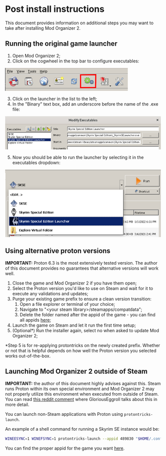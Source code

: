 # Post install instructions

This document provides information on additional steps you may want to take after installing Mod Organizer 2.

## Running the original game launcher

1. Open Mod Organizer 2;
2. Click on the cogwheel in the top bar to configure executables:

![topbar executables config](screenshots/topbar_executables_config.png?raw=true "Executables Configuration")

3. Click on the launcher in the list to the left;
4. In the "Binary" text box, add an underscore before the name of the .exe file:

![executables list](screenshots/executables_config_leftside_list.png?raw=true "Executables List")

5. Now you should be able to run the launcher by selecting it in the executables dropdown:

![executables dropdown](screenshots/executables_dropdown.png?raw=true "Executables Dropdown")

## Using alternative proton versions

**IMPORTANT:** Proton 6.3 is the most extensively tested version. The author of this document provides no guarantees that alternative versions will work well.

1. Close the game and Mod Organizer 2 if you have them open;
2. Select the Proton version you'd like to use on Steam and wait for it to execute any validations and updates;
3. Purge your existing game prefix to ensure a clean version transition:
	1. Open a file explorer or terminal of your choice;
	2. Navigate to "\<your steam library\>/steamapps/compatdata";
	3. Delete the folder named after the appid of the game - you can find all appids [here](gamesinfo);
4. Launch the game on Steam and let it run the first time setup;
5. (Optional\*) Run the installer again, select no when asked to update Mod Organizer 2;

\*Step 5 is for re-applying protontricks on the newly created prefix. Whether or not that is helpful depends on how well the Proton version you selected works out-of-the-box.

## Launching Mod Organizer 2 outside of Steam

**IMPORTANT:** the author of this document highly advises against this. Steam runs Proton within its own special environment and Mod Organizer 2 may not properly utilize this environment when executed from outside of Steam. You can read [this reddit comment](https://www.reddit.com/r/linux_gaming/comments/k2kyjt/is_it_a_good_idea_to_use_proton_for_non_steam/gdxz70m/) where GloriousEggroll talks about this in more detail.

You can launch non-Steam applications with Proton using `protontricks-launch`.

An example of a shell command for running a Skyrim SE instance would be:

```bash
WINEESYNC=1 WINEFSYNC=1 protontricks-launch --appid 489830 "$HOME/.config/modorganizer2/instances/skyrimspecialedition/modorganizer2/ModOrganizer.exe"
```

You can find the proper appid for the game you want [here](gamesinfo).


